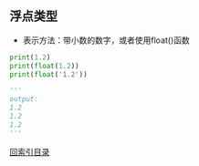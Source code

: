 ## 浮点类型

- 表示方法：带小数的数字，或者使用float()函数

```python
print(1.2)
print(float(1.2))
print(float('1.2'))

'''
output:
1.2
1.2
1.2
'''
```




[回索引目录](type.md)